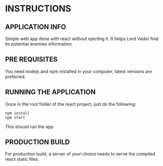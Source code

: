 # INSTRUCTIONS

## APPLICATION INFO

Simple web app done with react without ejecting it.
It helps Lord Vader find its potential enemies information.

## PRE REQUISITES

You need nodejs and npm installed in your computer, latest versions are preferred.

## RUNNING THE APPLICATION

Once in the root folder of the react project, just do the following:

```
npm install
npm start
```
This should run the app.

## PRODUCTION BUILD

For production build, a server of your choice needs to serve the compiled react static files.

